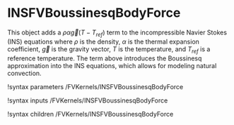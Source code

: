 # INSFVBoussinesqBodyForce

This object adds a $\rho\alpha\vec{g}(T - T_{ref})$ term to the incompressible
Navier Stokes (INS) equations where $\rho$ is the density, $\alpha$ is the thermal
expansion coefficient, $\vec{g}$ is the gravity vector, $T$ is the temperature,
and $T_{ref}$ is a reference temperature. The term above introduces the
Boussinesq approximation into the INS equations, which allows for modeling
natural convection.

!syntax parameters /FVKernels/INSFVBoussinesqBodyForce

!syntax inputs /FVKernels/INSFVBoussinesqBodyForce

!syntax children /FVKernels/INSFVBoussinesqBodyForce
